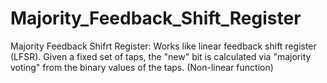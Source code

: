 # Majority_Feedback_Shift_Register
Majority Feedback Shifrt Register: Works like linear feedback shift register (LFSR). Given a fixed set of taps, the "new" bit is calculated via "majority voting" from the binary values of the taps. (Non-linear function)
